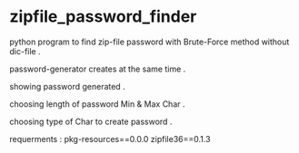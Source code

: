 # zipfile_password_finder
python program to find zip-file password with Brute-Force method without dic-file .

password-generator creates at the same time .

showing password generated .

choosing length of password Min & Max Char .

choosing type of Char to create password .


requerments :
pkg-resources==0.0.0
zipfile36==0.1.3


